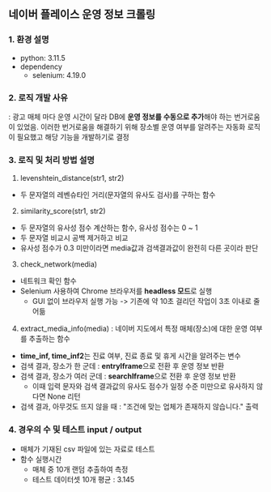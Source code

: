 ## 네이버 플레이스 운영 정보 크롤링
### 1. 환경 설명 
* python: 3.11.5
* dependency
  * selenium: 4.19.0
### 2. 로직 개발 사유
: 광고 매체 마다 운영 시간이 달라 DB에 **운영 정보를 수동으로 추가**해야 하는 번거로움이 있었음. 이러한 번거로움을 해결하기 위해 장소별 운영 여부를 알려주는 자동화 로직이 필요했고 해당 기능을 개발하기로 결정
### 3. 로직 및 처리 방법 설명
1. levenshtein_distance(str1, str2)
  * 두 문자열의 레벤슈타인 거리(문자열의 유사도 검사)를 구하는 함수
2. similarity_score(str1, str2)
  * 두 문자열의 유사성 점수 계산하는 함수, 유사성 점수는 0 ~ 1
  * 두 문자열 비교시 공백 제거하고 비교
  * 유사성 점수가 0.3 미만이라면 media값과 검색결과값이 완전히 다른 곳이라 판단
3. check_network(media)
 * 네트워크 확인 함수
 * Selenium 사용하여 Chrome 브라우저를 **headless 모드**로 실행
    * GUI 없이 브라우저 실행 가능 -> 기존에 약 10초 걸리던 작업이 3초 이내로 줄어듦
4. extract_media_info(media) : 네이버 지도에서 특정 매체(장소)에 대한 운영 여부를 추출하는 함수
  * **time_inf, time_inf2**는 진료 여부, 진료 종료 및 휴게 시간을 알려주는 변수
  * 검색 결과, 장소가 한 군데 : **entryIframe**으로 전환 후 운영 정보 반환
  * 검색 결과, 장소가 여러 군데 : **searchIframe**으로 전환 후 운영 정보 반환
     * 이때 입력 문자와 검색 결과값의 유사도 점수가 일정 수준 미만으로 유사하지 않다면 None 리턴
  * 검색 결과, 아무것도 뜨지 않을 때 : "조건에 맞는 업체가 존재하지 않습니다." 출력
### 4. 경우의 수 및 테스트 input / output
* 매체가 기재된 csv 파일에 있는 자료로 테스트
* 함수 실행시간 
   * 매체 중 10개 랜덤 추출하여 측정
   * 테스트 데이터셋 10개 평균 : 3.145
  
